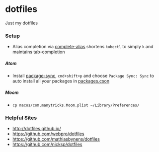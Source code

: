 # dotfiles
Just my dotfiles


### Setup
* Alias completion via [complete-alias](https://github.com/cykerway/complete-alias) shortens `kubectl` to simply `k` and maintains tab-completion

##### Atom
* Install [package-sync](https://atom.io/packages/package-sync), `cmd+shift+p` and choose `Package Sync: Sync` to auto install all your packages in [packages.cson](atom/packages.cson)

##### Moom
* `cp macos/com.manytricks.Moom.plist ~/Library/Preferences/`


### Helpful Sites
* http://dotfiles.github.io/
* https://github.com/webpro/dotfiles
* https://github.com/mathiasbynens/dotfiles
* https://github.com/nicksp/dotfiles
